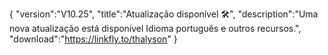 {
 "version":"V10.25",
 "title":"Atualização disponível 🛠️",
 "description":"Uma nova atualização está disponível Idioma português e outros recursos.",
"download":"https://linkfly.to/thalyson"
}
